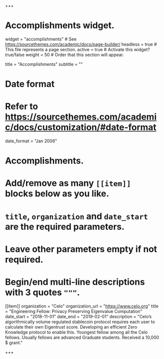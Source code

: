 +++
# Accomplishments widget.
widget = "accomplishments"  # See https://sourcethemes.com/academic/docs/page-builder/
headless = true  # This file represents a page section.
active = true  # Activate this widget? true/false
weight = 50  # Order that this section will appear.

title = "Accomplish&shy;ments"
subtitle = ""

# Date format
#   Refer to https://sourcethemes.com/academic/docs/customization/#date-format
date_format = "Jan 2006"

# Accomplishments.
#   Add/remove as many `[[item]]` blocks below as you like.
#   `title`, `organization` and `date_start` are the required parameters.
#   Leave other parameters empty if not required.
#   Begin/end multi-line descriptions with 3 quotes `"""`.

[[item]]
  organization = "Celo"
  organization_url = "https://www.celo.org"
  title = "Engineering Fellow: Privacy Preserving Eigenvalue Computation"
  date_start = "2018-11-01"
  date_end = "2019-02-01"
  description = "Celo’s algorithmically volume regulated stablecoin protocol requires each user to calculate their own   Eigentrust score. Developing an efficient Zero Knowledge protocol to enable this. Youngest fellow among all the Celo fellows. Usually fellows are advanced Graduate students. Received a 10,000 $ grant."

+++
